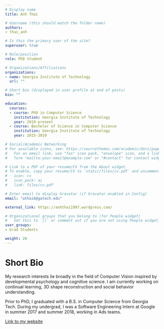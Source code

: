 ```yaml
---
# Display name
title: Anh Thai

# Username (this should match the folder name)
authors:
- thai_anh

# Is this the primary user of the site?
superuser: true

# Role/position
role: PhD Student

# Organizations/Affiliations
organizations:
- name: Georgia Institute of Technology
  url: ""

# Short bio (displayed in user profile at end of posts)
bio: ""

education:
  courses:
  - course: PhD in Computer Science
    institution: Georgia Institute of Technology
    year: 2019-present
  - course: Bachelor of Science in Computer Science
    institution: Georgia Institute of Technology
    year: 2015-2019

# Social/Academic Networking
# For available icons, see: https://sourcethemes.com/academic/docs/page-builder/#icons
#   For an email link, use "fas" icon pack, "envelope" icon, and a link in the
#   form "mailto:your-email@example.com" or "#contact" for contact widget.

# Link to a PDF of your resume/CV from the About widget.
# To enable, copy your resume/CV to `static/files/cv.pdf` and uncomment the lines below.
# - icon: cv
#   icon_pack: ai
#   link: files/cv.pdf

# Enter email to display Gravatar (if Gravatar enabled in Config)
email: "athai6@gatech.edu"

external_link: https://anhthai1997.wordpress.com/

# Organizational groups that you belong to (for People widget)
#   Set this to `[]` or comment out if you are not using People widget.
user_groups:
- Grad Students

weight: 20
---
```

# Short Bio
My research interests lie broadly in the field of Computer Vision inspired by developmental psychology and cognitive science. I am currently working on continual learning, 3D shape reconstruction and social behavior understanding.

Prior to PhD, I graduated with a B.S. in Computer Science from Georgia Tech. During my undergrad, I was a Software Engineering Intern at Google in summer 2017 and summer 2018, working in Ads teams.

[Link to my website](https://anhthai1997.wordpress.com/)
